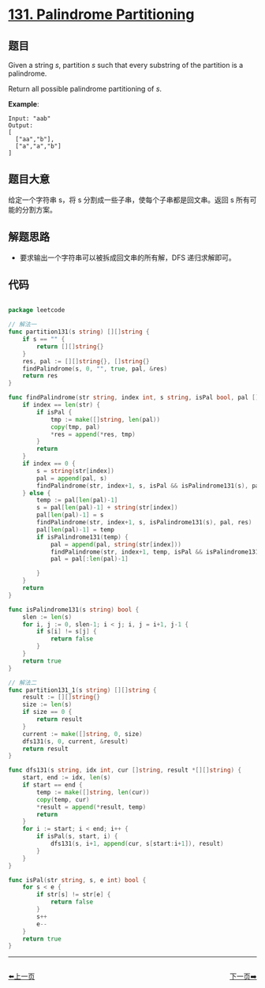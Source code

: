 # [131. Palindrome Partitioning](https://leetcode.com/problems/palindrome-partitioning/)


## 题目

Given a string *s*, partition *s* such that every substring of the partition is a palindrome.

Return all possible palindrome partitioning of *s*.

**Example**:

    Input: "aab"
    Output:
    [
      ["aa","b"],
      ["a","a","b"]
    ]

## 题目大意

给定一个字符串 s，将 s 分割成一些子串，使每个子串都是回文串。返回 s 所有可能的分割方案。

## 解题思路

- 要求输出一个字符串可以被拆成回文串的所有解，DFS 递归求解即可。


## 代码

```go

package leetcode

// 解法一
func partition131(s string) [][]string {
	if s == "" {
		return [][]string{}
	}
	res, pal := [][]string{}, []string{}
	findPalindrome(s, 0, "", true, pal, &res)
	return res
}

func findPalindrome(str string, index int, s string, isPal bool, pal []string, res *[][]string) {
	if index == len(str) {
		if isPal {
			tmp := make([]string, len(pal))
			copy(tmp, pal)
			*res = append(*res, tmp)
		}
		return
	}
	if index == 0 {
		s = string(str[index])
		pal = append(pal, s)
		findPalindrome(str, index+1, s, isPal && isPalindrome131(s), pal, res)
	} else {
		temp := pal[len(pal)-1]
		s = pal[len(pal)-1] + string(str[index])
		pal[len(pal)-1] = s
		findPalindrome(str, index+1, s, isPalindrome131(s), pal, res)
		pal[len(pal)-1] = temp
		if isPalindrome131(temp) {
			pal = append(pal, string(str[index]))
			findPalindrome(str, index+1, temp, isPal && isPalindrome131(temp), pal, res)
			pal = pal[:len(pal)-1]

		}
	}
	return
}

func isPalindrome131(s string) bool {
	slen := len(s)
	for i, j := 0, slen-1; i < j; i, j = i+1, j-1 {
		if s[i] != s[j] {
			return false
		}
	}
	return true
}

// 解法二
func partition131_1(s string) [][]string {
	result := [][]string{}
	size := len(s)
	if size == 0 {
		return result
	}
	current := make([]string, 0, size)
	dfs131(s, 0, current, &result)
	return result
}

func dfs131(s string, idx int, cur []string, result *[][]string) {
	start, end := idx, len(s)
	if start == end {
		temp := make([]string, len(cur))
		copy(temp, cur)
		*result = append(*result, temp)
		return
	}
	for i := start; i < end; i++ {
		if isPal(s, start, i) {
			dfs131(s, i+1, append(cur, s[start:i+1]), result)
		}
	}
}

func isPal(str string, s, e int) bool {
	for s < e {
		if str[s] != str[e] {
			return false
		}
		s++
		e--
	}
	return true
}

```
----------------------------------------------
<div style="display: flex;justify-content: space-between;align-items: center;">
<p><a href="https://books.halfrost.com/leetcode/ChapterFour/0130.Surrounded-Regions/">⬅️上一页</a></p>
<p><a href="https://books.halfrost.com/leetcode/ChapterFour/0136.Single-Number/">下一页➡️</a></p>
</div>

